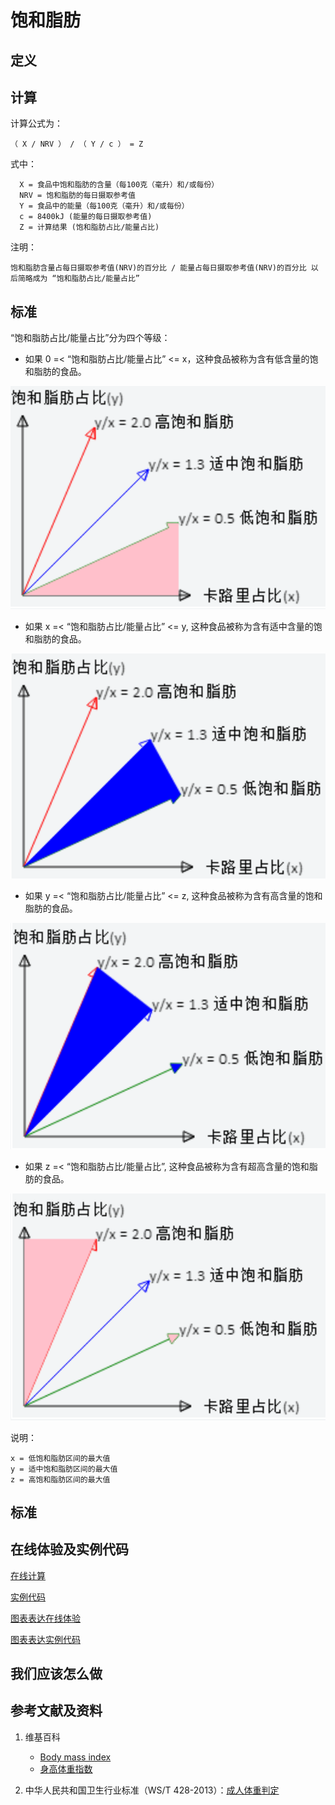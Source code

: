 # 饱和脂肪

## 定义

## 计算

计算公式为： 

	（ X / NRV ） / （ Y / c ） = Z

式中： 

	  X = 食品中饱和脂肪的含量（每100克（毫升）和/或每份）	  
      NRV = 饱和脂肪的每日摄取参考值
	  Y = 食品中的能量（每100克（毫升）和/或每份）
	  c = 8400kJ (能量的每日摄取参考值)
	  Z = 计算结果 (饱和脂肪占比/能量占比)

注明：

	饱和脂肪含量占每日摄取参考值(NRV)的百分比 / 能量占每日摄取参考值(NRV)的百分比 以后简略成为 “饱和脂肪占比/能量占比”	

## 标准

“饱和脂肪占比/能量占比”分为四个等级：

- 如果 0 =< “饱和脂肪占比/能量占比” <= x，这种食品被称为含有低含量的饱和脂肪的食品。

![食品的算法](/images/食品的分析算法/饱和脂肪（酸）/食品的分析算法-算法-低饱和脂肪区间.png)

- 如果 x =< “饱和脂肪占比/能量占比” <= y, 这种食品被称为含有适中含量的饱和脂肪的食品。

![食品的算法](/images/食品的分析算法/饱和脂肪（酸）/食品的分析算法-算法-适中饱和脂肪区间.png)

- 如果 y =< “饱和脂肪占比/能量占比” <= z, 这种食品被称为含有高含量的饱和脂肪的食品。

![食品的算法](/images/食品的分析算法/饱和脂肪（酸）/食品的分析算法-算法-高饱和脂肪区间.png)

- 如果 z =< “饱和脂肪占比/能量占比”, 这种食品被称为含有超高含量的饱和脂肪的食品。

![食品的算法](/images/食品的分析算法/饱和脂肪（酸）/食品的分析算法-算法-超高饱和脂肪区间.png)

说明：

	x = 低饱和脂肪区间的最大值
	y = 适中饱和脂肪区间的最大值
	z = 高饱和脂肪区间的最大值


## 标准

## 在线体验及实例代码

[在线计算](https://jsfiddle.net/quanbinn/zgka7pyq/)

[实例代码](https://github.com/quanbinn/Basic-Health-Knowledge-We-Need-To-Learn/tree/master/code/%E9%A3%9F%E5%93%81%E7%9A%84%E5%88%86%E6%9E%90%E7%AE%97%E6%B3%95/%E9%A5%B1%E5%92%8C%E8%84%82%E8%82%AA%EF%BC%88%E9%85%B8%EF%BC%89)

[图表表达在线体验](https://jsfiddle.net/quanbinn/jmdob1yc/)

[图表表达实例代码](https://github.com/quanbinn/Basic-Health-Knowledge-We-Need-To-Learn/tree/master/code/%E9%99%84%E5%BD%95-%E5%9B%BE%E8%A1%A8%E8%A1%A8%E8%BE%BE/%E9%A3%9F%E5%93%81%E7%9A%84%E5%88%86%E6%9E%90%E7%AE%97%E6%B3%95/%E9%A5%B1%E5%92%8C%E8%84%82%E8%82%AA%EF%BC%88%E9%85%B8%EF%BC%89)

## 我们应该怎么做

## 参考文献及资料

1. 维基百科
	- [Body mass index](https://en.wikipedia.org/wiki/Body_mass_index)
	- [身高体重指数](https://zh.wikipedia.org/wiki/%E8%BA%AB%E9%AB%98%E9%AB%94%E9%87%8D%E6%8C%87%E6%95%B8)

2. 中华人民共和国卫生行业标准（WS/T 428-2013）：[成人体重判定](http://www.moh.gov.cn/ewebeditor/uploadfile/2013/08/20130808135715967.pdf)

